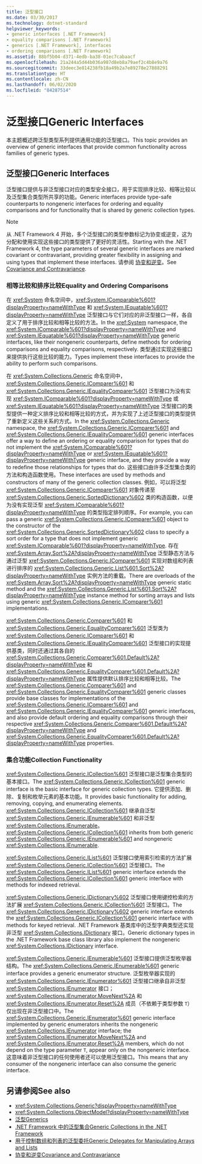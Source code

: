 ```yaml
---
title: 泛型接口
ms.date: 03/30/2017
ms.technology: dotnet-standard
helpviewer_keywords:
- generic interfaces [.NET Framework]
- equality comparisons [.NET Framework]
- generics [.NET Framework], interfaces
- ordering comparisons [.NET Framework]
ms.assetid: 88bf5b04-d371-4edb-ba38-01ec7cabaacf
ms.openlocfilehash: 21a244a5d44b036a987d8eb8a79aef2c4b8e9a76
ms.sourcegitcommit: 33deec3e814238fb18a49b2a7e89278e27888291
ms.translationtype: HT
ms.contentlocale: zh-CN
ms.lasthandoff: 06/02/2020
ms.locfileid: "84287514"
---
```

# <a name="generic-interfaces"></a><span data-ttu-id="4d2a7-102">泛型接口</span><span class="sxs-lookup"><span data-stu-id="4d2a7-102">Generic Interfaces</span></span>
<span data-ttu-id="4d2a7-103">本主题概述跨泛型类型系列提供通用功能的泛型接口。</span><span class="sxs-lookup"><span data-stu-id="4d2a7-103">This topic provides an overview of generic interfaces that provide common functionality across families of generic types.</span></span>  
  
## <a name="generic-interfaces"></a><span data-ttu-id="4d2a7-104">泛型接口</span><span class="sxs-lookup"><span data-stu-id="4d2a7-104">Generic Interfaces</span></span>  
 <span data-ttu-id="4d2a7-105">泛型接口提供与非泛型接口对应的类型安全接口，用于实现排序比较、相等比较以及泛型集合类型所共享的功能。</span><span class="sxs-lookup"><span data-stu-id="4d2a7-105">Generic interfaces provide type-safe counterparts to nongeneric interfaces for ordering and equality comparisons and for functionality that is shared by generic collection types.</span></span>  
  
> [!NOTE]
> <span data-ttu-id="4d2a7-106">从 .NET Framework 4 开始，多个泛型接口的类型参数标记为协变或逆变，这为分配和使用实现这些接口的类型提供了更好的灵活性。</span><span class="sxs-lookup"><span data-stu-id="4d2a7-106">Starting with the .NET Framework 4, the type parameters of several generic interfaces are marked covariant or contravariant, providing greater flexibility in assigning and using types that implement these interfaces.</span></span> <span data-ttu-id="4d2a7-107">请参阅 [协变和逆变](covariance-and-contravariance.md)。</span><span class="sxs-lookup"><span data-stu-id="4d2a7-107">See [Covariance and Contravariance](covariance-and-contravariance.md).</span></span>  
  
### <a name="equality-and-ordering-comparisons"></a><span data-ttu-id="4d2a7-108">相等比较和排序比较</span><span class="sxs-lookup"><span data-stu-id="4d2a7-108">Equality and Ordering Comparisons</span></span>  
 <span data-ttu-id="4d2a7-109">在 <xref:System> 命名空间中，<xref:System.IComparable%601?displayProperty=nameWithType> 和 <xref:System.IEquatable%601?displayProperty=nameWithType> 泛型接口与它们对应的非泛型接口一样，各自定义了用于排序比较和相等比较的方法。</span><span class="sxs-lookup"><span data-stu-id="4d2a7-109">In the <xref:System> namespace, the <xref:System.IComparable%601?displayProperty=nameWithType> and <xref:System.IEquatable%601?displayProperty=nameWithType> generic interfaces, like their nongeneric counterparts, define methods for ordering comparisons and equality comparisons, respectively.</span></span> <span data-ttu-id="4d2a7-110">类型通过实现这些接口来提供执行这些比较的能力。</span><span class="sxs-lookup"><span data-stu-id="4d2a7-110">Types implement these interfaces to provide the ability to perform such comparisons.</span></span>  
  
 <span data-ttu-id="4d2a7-111">在 <xref:System.Collections.Generic> 命名空间中，<xref:System.Collections.Generic.IComparer%601> 和 <xref:System.Collections.Generic.IEqualityComparer%601> 泛型接口为没有实现 <xref:System.IComparable%601?displayProperty=nameWithType> 或 <xref:System.IEquatable%601?displayProperty=nameWithType> 泛型接口的类型提供一种定义排序比较和相等比较的方式，并为实现了上述泛型接口的类型提供了重新定义这些关系的方式。</span><span class="sxs-lookup"><span data-stu-id="4d2a7-111">In the <xref:System.Collections.Generic> namespace, the <xref:System.Collections.Generic.IComparer%601> and <xref:System.Collections.Generic.IEqualityComparer%601> generic interfaces offer a way to define an ordering or equality comparison for types that do not implement the <xref:System.IComparable%601?displayProperty=nameWithType> or <xref:System.IEquatable%601?displayProperty=nameWithType> generic interface, and they provide a way to redefine those relationships for types that do.</span></span> <span data-ttu-id="4d2a7-112">这些接口由许多泛型集合类的方法和构造函数使用。</span><span class="sxs-lookup"><span data-stu-id="4d2a7-112">These interfaces are used by methods and constructors of many of the generic collection classes.</span></span> <span data-ttu-id="4d2a7-113">例如，可以将泛型 <xref:System.Collections.Generic.IComparer%601> 对象传递至 <xref:System.Collections.Generic.SortedDictionary%602> 类的构造函数，以便为没有实现泛型 <xref:System.IComparable%601?displayProperty=nameWithType> 的类型指定排列顺序。</span><span class="sxs-lookup"><span data-stu-id="4d2a7-113">For example, you can pass a generic <xref:System.Collections.Generic.IComparer%601> object to the constructor of the <xref:System.Collections.Generic.SortedDictionary%602> class to specify a sort order for a type that does not implement generic <xref:System.IComparable%601?displayProperty=nameWithType>.</span></span> <span data-ttu-id="4d2a7-114">存在 <xref:System.Array.Sort%2A?displayProperty=nameWithType> 泛型静态方法与通过泛型 <xref:System.Collections.Generic.IComparer%601> 实现对数组和列表进行排序的 <xref:System.Collections.Generic.List%601.Sort%2A?displayProperty=nameWithType> 实例方法的重载。</span><span class="sxs-lookup"><span data-stu-id="4d2a7-114">There are overloads of the <xref:System.Array.Sort%2A?displayProperty=nameWithType> generic static method and the <xref:System.Collections.Generic.List%601.Sort%2A?displayProperty=nameWithType> instance method for sorting arrays and lists using generic <xref:System.Collections.Generic.IComparer%601> implementations.</span></span>  
  
 <span data-ttu-id="4d2a7-115"><xref:System.Collections.Generic.Comparer%601> 和 <xref:System.Collections.Generic.EqualityComparer%601> 泛型类为 <xref:System.Collections.Generic.IComparer%601> 和 <xref:System.Collections.Generic.IEqualityComparer%601> 泛型接口的实现提供基类，同时还通过其各自的 <xref:System.Collections.Generic.Comparer%601.Default%2A?displayProperty=nameWithType> 和 <xref:System.Collections.Generic.EqualityComparer%601.Default%2A?displayProperty=nameWithType> 属性提供默认排序比较和相等比较。</span><span class="sxs-lookup"><span data-stu-id="4d2a7-115">The <xref:System.Collections.Generic.Comparer%601> and <xref:System.Collections.Generic.EqualityComparer%601> generic classes provide base classes for implementations of the <xref:System.Collections.Generic.IComparer%601> and <xref:System.Collections.Generic.IEqualityComparer%601> generic interfaces, and also provide default ordering and equality comparisons through their respective <xref:System.Collections.Generic.Comparer%601.Default%2A?displayProperty=nameWithType> and <xref:System.Collections.Generic.EqualityComparer%601.Default%2A?displayProperty=nameWithType> properties.</span></span>  
  
### <a name="collection-functionality"></a><span data-ttu-id="4d2a7-116">集合功能</span><span class="sxs-lookup"><span data-stu-id="4d2a7-116">Collection Functionality</span></span>  
 <span data-ttu-id="4d2a7-117"><xref:System.Collections.Generic.ICollection%601> 泛型接口是泛型集合类型的基本接口。</span><span class="sxs-lookup"><span data-stu-id="4d2a7-117">The <xref:System.Collections.Generic.ICollection%601> generic interface is the basic interface for generic collection types.</span></span> <span data-ttu-id="4d2a7-118">它提供添加、删除、复制和枚举元素的基本功能。</span><span class="sxs-lookup"><span data-stu-id="4d2a7-118">It provides basic functionality for adding, removing, copying, and enumerating elements.</span></span> <span data-ttu-id="4d2a7-119"><xref:System.Collections.Generic.ICollection%601> 继承自泛型 <xref:System.Collections.Generic.IEnumerable%601> 和非泛型 <xref:System.Collections.IEnumerable>。</span><span class="sxs-lookup"><span data-stu-id="4d2a7-119"><xref:System.Collections.Generic.ICollection%601> inherits from both generic <xref:System.Collections.Generic.IEnumerable%601> and nongeneric <xref:System.Collections.IEnumerable>.</span></span>  
  
 <span data-ttu-id="4d2a7-120"><xref:System.Collections.Generic.IList%601> 泛型接口使用索引检索的方法扩展 <xref:System.Collections.Generic.ICollection%601> 泛型接口。</span><span class="sxs-lookup"><span data-stu-id="4d2a7-120">The <xref:System.Collections.Generic.IList%601> generic interface extends the <xref:System.Collections.Generic.ICollection%601> generic interface with methods for indexed retrieval.</span></span>  
  
 <span data-ttu-id="4d2a7-121"><xref:System.Collections.Generic.IDictionary%602> 泛型接口使用键控检索的方法扩展 <xref:System.Collections.Generic.ICollection%601> 泛型接口。</span><span class="sxs-lookup"><span data-stu-id="4d2a7-121">The <xref:System.Collections.Generic.IDictionary%602> generic interface extends the <xref:System.Collections.Generic.ICollection%601> generic interface with methods for keyed retrieval.</span></span> <span data-ttu-id="4d2a7-122">.NET Framework 基类库中的泛型字典类型还实现非泛型 <xref:System.Collections.IDictionary> 接口。</span><span class="sxs-lookup"><span data-stu-id="4d2a7-122">Generic dictionary types in the .NET Framework base class library also implement the nongeneric <xref:System.Collections.IDictionary> interface.</span></span>  
  
 <span data-ttu-id="4d2a7-123"><xref:System.Collections.Generic.IEnumerable%601> 泛型接口提供泛型枚举器结构。</span><span class="sxs-lookup"><span data-stu-id="4d2a7-123">The <xref:System.Collections.Generic.IEnumerable%601> generic interface provides a generic enumerator structure.</span></span> <span data-ttu-id="4d2a7-124">泛型枚举器实现的 <xref:System.Collections.Generic.IEnumerator%601> 泛型接口继承自非泛型 <xref:System.Collections.IEnumerator> 接口；<xref:System.Collections.IEnumerator.MoveNext%2A> 和 <xref:System.Collections.IEnumerator.Reset%2A> 成员（不依赖于类型参数 `T`）仅出现在非泛型接口中。</span><span class="sxs-lookup"><span data-stu-id="4d2a7-124">The <xref:System.Collections.Generic.IEnumerator%601> generic interface implemented by generic enumerators inherits the nongeneric <xref:System.Collections.IEnumerator> interface; the <xref:System.Collections.IEnumerator.MoveNext%2A> and <xref:System.Collections.IEnumerator.Reset%2A> members, which do not depend on the type parameter `T`, appear only on the nongeneric interface.</span></span> <span data-ttu-id="4d2a7-125">这意味着非泛型接口的任何使用者还可以使用泛型接口。</span><span class="sxs-lookup"><span data-stu-id="4d2a7-125">This means that any consumer of the nongeneric interface can also consume the generic interface.</span></span>  
  
## <a name="see-also"></a><span data-ttu-id="4d2a7-126">另请参阅</span><span class="sxs-lookup"><span data-stu-id="4d2a7-126">See also</span></span>

- <xref:System.Collections.Generic?displayProperty=nameWithType>
- <xref:System.Collections.ObjectModel?displayProperty=nameWithType>
- [<span data-ttu-id="4d2a7-127">泛型</span><span class="sxs-lookup"><span data-stu-id="4d2a7-127">Generics</span></span>](index.md)
- [<span data-ttu-id="4d2a7-128">.NET Framework 中的泛型集合</span><span class="sxs-lookup"><span data-stu-id="4d2a7-128">Generic Collections in the .NET Framework</span></span>](collections.md)
- [<span data-ttu-id="4d2a7-129">用于控制数组和列表的泛型委托</span><span class="sxs-lookup"><span data-stu-id="4d2a7-129">Generic Delegates for Manipulating Arrays and Lists</span></span>](delegates-for-manipulating-arrays-and-lists.md)
- [<span data-ttu-id="4d2a7-130">协变和逆变</span><span class="sxs-lookup"><span data-stu-id="4d2a7-130">Covariance and Contravariance</span></span>](covariance-and-contravariance.md)
